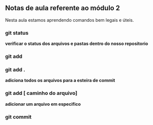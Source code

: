 ## Notas de aula referente ao módulo 2

Nesta aula estamos aprendendo comandos bem legais e úteis.


### git status
 **verificar o status dos arquivos e pastas dentro do nosso repositorio**


 ###  git add 

 ### git add .

 **adiciona todos os arquivos para a esteira de commit**
  
  ### git add [ caminho do arquivo]

  **adicionar um arquivo em especifico**


  ### git commit 